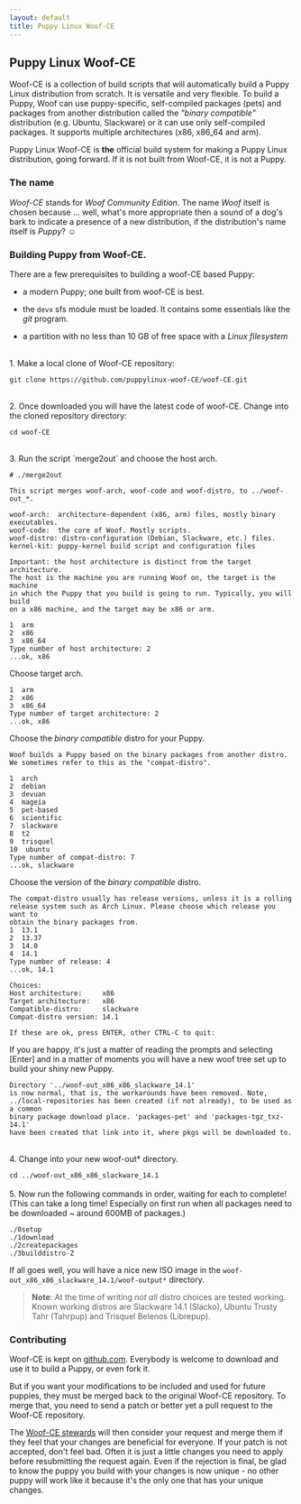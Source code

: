 ```yaml
---
layout: default
title: Puppy Linux Woof-CE
---
```

## Puppy Linux Woof-CE

Woof-CE is a collection of build scripts that will automatically
build a Puppy Linux distribution from scratch. It is versatile and very
flexible. To build a Puppy, Woof can use puppy-specific, self-compiled packages
(pets) and packages from another distribution called the _"binary compatible"_
distribution (e.g. Ubuntu, Slackware) or it can use only self-compiled
packages. It supports multiple architectures (x86, x86_64 and arm).

Puppy Linux Woof-CE is **the** official build system for making a Puppy
Linux distribution, going forward. 
If it is not built from Woof-CE, it is not a Puppy.


### The name

_Woof-CE_ stands for _Woof Community Edition_. The name _Woof_ itself
is chosen because ... well, what's more appropriate then a sound of 
a dog's bark to indicate a presence of a new distribution, if the
distribution's name itself is _Puppy_? ☺


### Building Puppy from Woof-CE.

There are a few prerequisites to building a woof-CE based Puppy:
  
  * a modern Puppy; one built from woof-CE is best.
  
  * the `devx` sfs module must be loaded. It contains some essentials
    like the _git_ program.
    
  * a partition with no less than 10 GB of free space with a _Linux filesystem_ 
    


<br/>
1. Make a local clone of Woof-CE repository:
   
`git clone https://github.com/puppylinux-woof-CE/woof-CE.git`
	
<br/>
2. Once downloaded you will have the latest code of woof-CE. Change into the 
   cloned repository directory:
   
`cd woof-CE`
	
<br/>
3. Run the script `merge2out` and choose the host arch.


    # ./merge2out

	This script merges woof-arch, woof-code and woof-distro, to ../woof-out_*.
	
	woof-arch:  architecture-dependent (x86, arm) files, mostly binary executables.
	woof-code:  the core of Woof. Mostly scripts.
	woof-distro: distro-configuration (Debian, Slackware, etc.) files.
	kernel-kit: puppy-kernel build script and configuration files
	
	Important: the host architecture is distinct from the target architecture.
	The host is the machine you are running Woof on, the target is the machine
	in which the Puppy that you build is going to run. Typically, you will build
	on a x86 machine, and the target may be x86 or arm.
	
	1  arm
	2  x86
	3  x86_64
	Type number of host architecture: 2
	...ok, x86

 
Choose target arch.


	1  arm
	2  x86
	3  x86_64
	Type number of target architecture: 2
	...ok, x86
	
	
Choose the _binary compatible_ distro for your Puppy.

	Woof builds a Puppy based on the binary packages from another distro.
	We sometimes refer to this as the "compat-distro".
	
	1  arch
	2  debian
	3  devuan
	4  mageia
	5  pet-based
	6  scientific
	7  slackware
	8  t2
	9  trisquel
	10  ubuntu
	Type number of compat-distro: 7
	...ok, slackware

Choose the version of the _binary compatible_ distro.


	The compat-distro usually has release versions, unless it is a rolling
	release system such as Arch Linux. Please choose which release you want to
	obtain the binary packages from.
	1  13.1
	2  13.37
	3  14.0
	4  14.1
	Type number of release: 4
	...ok, 14.1
	
	Choices:
	Host architecture:     x86
	Target architecture:   x86
	Compatible-distro:     slackware
	Compat-distro version: 14.1
	
	If these are ok, press ENTER, other CTRL-C to quit:


If you are happy, it's just a matter of reading the prompts and selecting
[Enter] and in a matter of moments you will have a new woof tree set up
to build your shiny new Puppy.

	
	Directory '../woof-out_x86_x86_slackware_14.1'
	is now normal, that is, the workarounds have been removed. Note,
	../local-repositories has been created (if not already), to be used as a common
	binary package download place. 'packages-pet' and 'packages-tgz_txz-14.1'
	have been created that link into it, where pkgs will be downloaded to.

<br/>
4. Change into your new woof-out* directory.

   `cd ../woof-out_x86_x86_slackware_14.1`
<br/>   
5. Now run the following commands in order, waiting for each to complete! 
(This can take a long time! Especially on first run when all packages need
to be downloaded ~ around 600MB of packages.)


	./0setup 
	./1download 
	./2createpackages 
	./3builddistro-Z


If all goes well, you will have a nice new ISO image in the 
`woof-out_x86_x86_slackware_14.1/woof-output*` directory.

>**Note**: At the time of writing _not all_ distro choices are tested 
working. Known working distros are Slackware 14.1 (Slacko), Ubuntu Trusty Tahr
(Tahrpup) and  Trisquel Belenos (Librepup).


### Contributing

Woof-CE is kept on [github.com](https://github.com/puppylinux-woof-CE/woof-CE).
Everybody is welcome to download and use it to build a Puppy, or even
fork it.

But if you want your modifications to be included and used for future
puppies, they must be merged back to the original Woof-CE repository.
To merge that, you need to send a patch or better yet a pull request
to the Woof-CE repository.

The [Woof-CE stewards](team.html#stewards) will then consider your 
request and merge them if they feel that your changes are beneficial 
for everyone. If your patch is not accepted, don't feel bad. Often
it is just a little changes you need to apply before resubmitting
the request again. Even if the rejection is final, be glad to know
the puppy you build with your changes is now unique - no other puppy
will work like it because it's the only one that has your unique changes.





